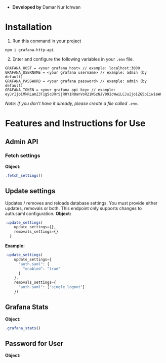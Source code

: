 * **Developed by** Damar Nur Ichwan

# Installation
1. Run this command in your project
```
npm i grafana-http-api
```
2. Enter and configure the following variables in your ```.env``` file.
```
GRAFANA_HOST = <your grafana host> // example: localhost:3000
GRAFANA_USERNAME = <your grafana username> // example: admin (by default)
GRAFANA_PASSWORD = <your grafana password> // example: admin (by default)
GRAFANA_TOKEN = <your grafana api key> // example: eyJrIjoiMkRLamZ3T1g5cDRrSjR0Y1ROanVoR21WSzNJV09IcWwiLCJuIjoiZG5pIiwiaWQiOjF9
```
*Note: If you don't have it already, please create a file called ```.env```.*

# Features and Instructions for Use
## Admin API
### Fetch settings
**Object:**
```js
.fetch_settings()
```
## Update settings
Updates / removes and reloads database settings. You must provide either updates, removals or both.
This endpoint only supports changes to auth.saml configuration.
**Object:**
```js
.update_settings(
    update_settings={},
    removals_settings={}
  )
```
**Example:**
```javascript
.update_settings(
    update_settings={
      "auth.saml": {
        "enabled": "true"
      }
    },
    removals_settings={
      "auth.saml": ["single_logout"]
    })
```
## Grafana Stats
**Object:**
```js
.grafana_stats()
```
## Password for User
**Object:**
```js

```
